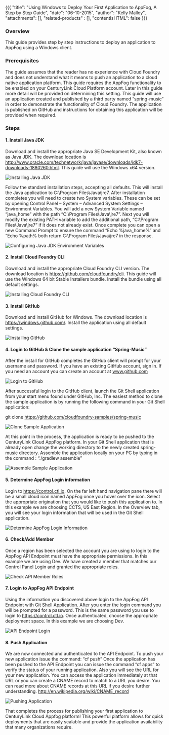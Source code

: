 {{{
  "title": "Using Windows to Deploy Your First Application to AppFog, A Step by Step Guide",
  "date": "06-10-2015",
  "author": "Kelly Malloy",
  "attachments": [],
  "related-products" : [],
  "contentIsHTML": false
}}}

### Overview

This guide provides step by step instructions to deploy an application to AppFog using a Windows client.  

### Prerequisites

The guide assumes that the reader has no experience with Cloud Foundry and does not understand what it means to push an application to a cloud native application platform.  This guide requires the AppFog functionality to be enabled on your CenturyLink Cloud Platform account.  Later in this guide more detail will be provided on determining this setting.  This guide will use an application created and published by a third party named “spring-music” in order to demonstrate the functionality of Cloud Foundry.  The application is published on GitHub and instructions for obtaining this application will be provided when required.

### Steps

#### 1. Install Java JDK

Download and install the appropriate Java SE Development Kit, also known as Java JDK.  The download location is http://www.oracle.com/technetwork/java/javase/downloads/jdk7-downloads-1880260.html.  This guide will use the Windows x64 version.

![Installing Java JDK](../images/Deploying-Your-First-Application-to-AppFog-Step-By-Step-01.png)

Follow the standard installation steps, accepting all defaults.  This will install the Java application to C:\Program Files\Java\jre7.  After installation completes you will need to create two System variables.  These can be set by opening Control Panel – System – Advanced System Settings – Environment Variables.  You will add a new System Variable named “java_home” with the path “C:\Program Files\Java\jre7”.  Next you will modify the existing PATH variable to add the additional path, “C:\Program Files\Java\jre7” if it does not already exist.  Once complete you can open a new Command Prompt to ensure the command “Echo %java_home%” and “Echo %path% both return C:\Program Files\Java\jre7 in the response.

![Configuring Java JDK Environment Variables](../images/Deploying-Your-First-Application-to-AppFog-Step-By-Step-02.png)

#### 2.	Install Cloud Foundry CLI

Download and install the appropriate Cloud Foundry CLI version.  The download location is https://github.com/cloudfoundry/cli.  This guide will use the Windows 64 bit Stable Installers bundle.  Install the bundle using all default settings.

![Installing Cloud Foundry CLI](../images/Deploying-Your-First-Application-to-AppFog-Step-By-Step-03.png)

#### 3. Install GitHub

Download and install GitHub for Windows.  The download location is https://windows.github.com/. Install the application using all default settings.  

![Installing GitHub](../images/Deploying-Your-First-Application-to-AppFog-Step-By-Step-04.png)

#### 4.	Login to GitHub & Clone the sample application “Spring-Music”

After the install for GitHub completes the GitHub client will prompt for your username and password.  If you have an existing GitHub account, sign in.  If you need an account you can create an account at www.github.com

![Login to GitHub](../images/Deploying-Your-First-Application-to-AppFog-Step-By-Step-05.png)

After successful login to the GitHub client, launch the Git Shell application from your start menu found under GitHub, Inc.  The easiest method to clone the sample application is by running the following command in your Git Shell application:

git clone https://github.com/cloudfoundry-samples/spring-music

![Clone Sample Application](../images/Deploying-Your-First-Application-to-AppFog-Step-By-Step-06.png)

At this point in the process, the application is ready to be pushed to the CenturyLink Cloud AppFog platform.  In your Git Shell application that is already open change the working directory to the newly created spring-music directory.  Assemble the application locally on your PC by typing in the command : “./gradlew assemble”

![Assemble Sample Application](../images/Deploying-Your-First-Application-to-AppFog-Step-By-Step-07.png)

#### 5. Determine AppFog Login information

Login to https://control.ctl.io.   On the far left hand navigation pane there will be a small cloud icon named AppFog once you hover over the icon.  Select the appropriate origination that you would like to push this application to.  In this example we are choosing CCTS, US East Region.  In the Overview tab, you will see your login information that will be used in the Git Shell application.

![Determine AppFog Login Information](../images/Deploying-Your-First-Application-to-AppFog-Step-By-Step-08.png)

#### 6. Check/Add Member

Once a region has been selected the account you are using to login to the AppFog API Endpoint must have the appropriate permissions.  In this example we are using Dev.  We have created a member that matches our Control Panel Login and granted the appropriate roles.

![Check API Member Roles](../images/Deploying-Your-First-Application-to-AppFog-Step-By-Step-10.png)

#### 7. Login to AppFog API Endpoint

Using the information you discovered above login to the AppFog API Endpoint with Git Shell Application.  After you enter the login command you will be prompted for a password.  This is the same password you use to login to https://control.ctl.io.  Once authenticated, choose the appropriate deployment space.  In this example we are choosing Dev.

![API Endpoint Login](../images/Deploying-Your-First-Application-to-AppFog-Step-By-Step-09.png)

#### 8. Push Application

We are now connected and authenticated to the API Endpoint.  To push your new application issue the command:
“cf push”
Once the application has been pushed to the API Endpoint you can issue the command “cf apps” to verify the status of your running application.  Also you will see the URL for your new application.  You can access the application immediately at that URL or you can create a CNAME record to match to a URL you desire.  You can read more about CNAME records at this URL if you desire further understanding.  http://en.wikipedia.org/wiki/CNAME_record

![Pushing Application ](../images/Deploying-Your-First-Application-to-AppFog-Step-By-Step-11.png)

That completes the process for publishing your first application to CenturyLink Cloud Appfog platform!  This powerful platform allows for quick deployments that are easily scalable and provide the application availability that many organizations require.
